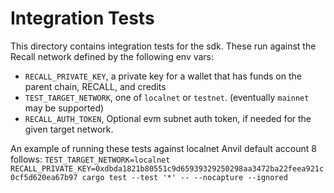 # Integration Tests

This directory contains integration tests for the sdk.  These run against the Recall network defined by the following env vars:
  - `RECALL_PRIVATE_KEY`, a private key for a wallet that has funds on the parent chain, RECALL, and credits
  - `TEST_TARGET_NETWORK`, one of `localnet` or `testnet`. (eventually `mainnet` may be supported)
  - `RECALL_AUTH_TOKEN`, Optional evm subnet auth token, if needed for the given target network.

An example of running these tests against localnet Anvil default account 8 follows:
`TEST_TARGET_NETWORK=localnet RECALL_PRIVATE_KEY=0xdbda1821b80551c9d65939329250298aa3472ba22feea921c0cf5d620ea67b97 cargo test --test '*' -- --nocapture --ignored`

